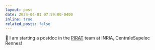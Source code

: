 ```yaml
---
layout: post
date: 2024-04-01 07:59:00-0400
inline: true
related_posts: false
---
```


:office: I am starting a postdoc in the <a href="https://team.inria.fr/pirat/">PIRAT</a> team at INRIA, CentraleSupelec Rennes!
